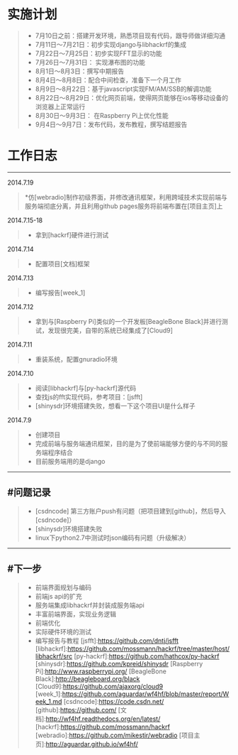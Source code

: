 # 实施计划
>* 7月10日之前：搭建开发环境，熟悉项目现有代码，跟导师做详细沟通
>* 7月11日～7月21日：初步实现django与libhackrf的集成
>* 7月22日～7月25日：初步实现FFT显示的功能
>* 7月26日～7月31日： 实现瀑布图的功能
>* 8月1日～8月3日：撰写中期报告
>* 8月4日～8月8日：配合中间检查，准备下一个月工作
>* 8月9日～8月22日：基于javascript实现FM/AM/SSB的解调功能
>* 8月22日～8月29日：优化网页前端，使得网页能够在ios等移动设备的浏览器上正常运行
>* 8月30日～9月3日： 在Raspberry Pi上优化性能
>* 9月4日～9月7日：发布代码，发布教程，撰写结题报告



# 工作日志
------




2014.7.19
>*仿[webradio]制作初级界面，并修改通讯框架，利用跨域技术实现前端与服务端彻底分离，并且利用github pages服务将前端布置在[项目主页]上

2014.7.15-18
>* 拿到[hackrf]硬件进行测试


2014.7.14
>* 配置项目[文档]框架


2014.7.13
>* 编写报告[week_1]


2014.7.12
>* 拿到与[Raspberry Pi]类似的一个开发板[BeagleBone Black]并进行测试，发现很完美，自带的系统已经集成了[Cloud9]

2014.7.11
>* 重装系统，配置gnuradio环境

2014.7.10
>* 阅读[libhackrf]与[py-hackrf]源代码
>* 查找js的fft实现代码，参考项目：[jsfft]
>* [shinysdr]环境搭建失败，想看一下这个项目UI是什么样子

2014.7.9  
>* 创建项目
>* 完成前端与服务端通讯框架，目的是为了使前端能够方便的与不同的服务端程序结合
>* 目前服务端用的是django 

------
#问题记录
------ 

>* [csdncode] 第三方账户push有问题（把项目建到[github]，然后导入[csdncode]） 
>* [shinysdr]环境搭建失败
>* linux下python2.7中测试时json编码有问题（升级解决）



------
#下一步
------ 
>* 前端界面规划与编码
>* 前端js api的扩充
>* 服务端集成libhackrf并封装成服务端api
>* 丰富前端界面，实现业务逻辑
>* 前端优化
>* 实际硬件环境的测试
>* 编写报告与教程
[jsfft]:https://github.com/dntj/jsfft
[libhackrf]:https://github.com/mossmann/hackrf/tree/master/host/libhackrf/src
[py-hackrf]:https://github.com/hathcox/py-hackrf
[shinysdr]:https://github.com/kpreid/shinysdr
[Raspberry Pi]:http://www.raspberrypi.org/
[BeagleBone Black]:http://beagleboard.org/black
[Cloud9]:https://github.com/ajaxorg/cloud9
[week_1]:https://github.com/aguardar/wf4hf/blob/master/report/Week_1.md
[csdncode]:https://code.csdn.net/
[github]:https://github.com/
[文档]:http://wf4hf.readthedocs.org/en/latest/
[hackrf]:https://github.com/mossmann/hackrf
[webradio]:https://github.com/mikestir/webradio
[项目主页]:http://aguardar.github.io/wf4hf/
